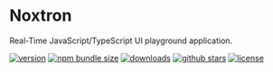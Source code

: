 # Noxtron

Real-Time JavaScript/TypeScript UI playground application.

[![version](https://img.shields.io/npm/v/noxtron.svg)](https://npmjs.org/package/noxtron)
[![npm bundle size](https://img.shields.io/bundlephobia/minzip/noxtron.svg)](https://bundlephobia.com/package/noxtron)
[![downloads](https://img.shields.io/npm/dm/noxtron.svg)](https://npmjs.org/package/noxtron)
[![github stars](https://img.shields.io/github/stars/romelperez/noxtron.svg?style=social&label=stars)](https://github.com/romelperez/noxtron)
[![license](https://img.shields.io/github/license/romelperez/noxtron.svg?maxAge=2592000)](https://github.com/romelperez/noxtron/blob/main/LICENSE)
